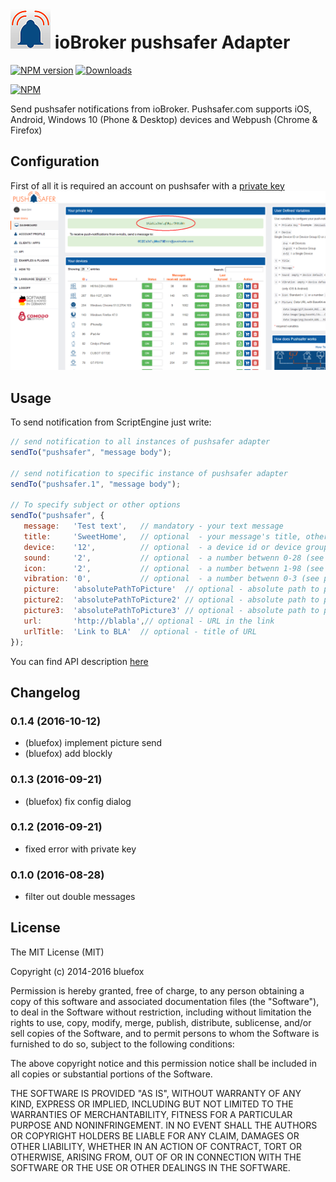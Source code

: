 ![Logo](admin/pushsafer.png)
ioBroker pushsafer Adapter
==============

[![NPM version](http://img.shields.io/npm/v/iobroker.pushsafer.svg)](https://www.npmjs.com/package/iobroker.pushsafer)
[![Downloads](https://img.shields.io/npm/dm/iobroker.pushsafer.svg)](https://www.npmjs.com/package/iobroker.pushsafer)

[![NPM](https://nodei.co/npm/iobroker.pushsafer.png?downloads=true)](https://nodei.co/npm/iobroker.pushsafer/)


Send pushsafer notifications from ioBroker.
Pushsafer.com supports iOS, Android, Windows 10 (Phone & Desktop) devices and Webpush (Chrome & Firefox)

## Configuration
First of all it is required an account on pushsafer with a [private key](https://www.pushsafer.com/)
![Pushsafer configuration](img/Screen0.png)

## Usage

To send notification from ScriptEngine just write: 

```javascript
// send notification to all instances of pushsafer adapter
sendTo("pushsafer", "message body");

// send notification to specific instance of pushsafer adapter
sendTo("pushsafer.1", "message body");

// To specify subject or other options
sendTo("pushsafer", {
   message:   'Test text',   // mandatory - your text message
   title:     'SweetHome',   // optional  - your message's title, otherwise your app's name is used
   device:    '12',          // optional  - a device id or device group id (empty or a = all devices)
   sound:     '2',           // optional  - a number betwenn 0-28 (see pushsafers API description)
   icon:      '2',           // optional  - a number betwenn 1-98 (see pushsafers API description)
   vibration: '0',           // optional  - a number betwenn 0-3 (see pushsafers API description)
   picture:   'absolutePathToPicture'  // optional - absolute path to picture or base64 coded image URL
   picture2:  'absolutePathToPicture2' // optional - absolute path to picture or base64 coded image URL
   picture3:  'absolutePathToPicture3' // optional - absolute path to picture or base64 coded image URL
   url:       'http://blabla',// optional - URL in the link
   urlTitle:  'Link to BLA'  // optional - title of URL
});

```

You can find API description [here](https://www.pushsafer.com/en/pushapi)

## Changelog

### 0.1.4 (2016-10-12)
* (bluefox) implement picture send
* (bluefox) add blockly

### 0.1.3 (2016-09-21)
* (bluefox) fix config dialog

### 0.1.2 (2016-09-21)
* fixed error with private key

### 0.1.0 (2016-08-28)
* filter out double messages

## License

The MIT License (MIT)

Copyright (c) 2014-2016 bluefox

Permission is hereby granted, free of charge, to any person obtaining a copy
of this software and associated documentation files (the "Software"), to deal
in the Software without restriction, including without limitation the rights
to use, copy, modify, merge, publish, distribute, sublicense, and/or sell
copies of the Software, and to permit persons to whom the Software is
furnished to do so, subject to the following conditions:

The above copyright notice and this permission notice shall be included in
all copies or substantial portions of the Software.

THE SOFTWARE IS PROVIDED "AS IS", WITHOUT WARRANTY OF ANY KIND, EXPRESS OR
IMPLIED, INCLUDING BUT NOT LIMITED TO THE WARRANTIES OF MERCHANTABILITY,
FITNESS FOR A PARTICULAR PURPOSE AND NONINFRINGEMENT. IN NO EVENT SHALL THE
AUTHORS OR COPYRIGHT HOLDERS BE LIABLE FOR ANY CLAIM, DAMAGES OR OTHER
LIABILITY, WHETHER IN AN ACTION OF CONTRACT, TORT OR OTHERWISE, ARISING FROM,
OUT OF OR IN CONNECTION WITH THE SOFTWARE OR THE USE OR OTHER DEALINGS IN
THE SOFTWARE.
